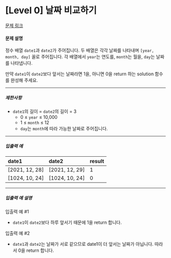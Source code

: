 # [Level 0] 날짜 비교하기

[문제 링크](https://school.programmers.co.kr/learn/courses/30/lessons/181839)

#### 문제 설명

정수 배열 ```date1```과 ```date2```가 주어집니다. 두 배열은 각각 날짜를 나타내며 ```[year, month, day]``` 꼴로 주어집니다. 각 배열에서 ```year```는 연도를, ```month```는 월을, ```day```는 날짜를 나타냅니다.

만약 ```date1```이 ```date2```보다 앞서는 날짜라면 1을, 아니면 0을 return 하는 solution 함수를 완성해 주세요.

---

##### 제한사항

- ```date1```의 길이 = ```date2```의 길이 = 3
  - 0 ≤ ```year``` ≤ 10,000
  - 1 ≤ ```month``` ≤ 12
  - ```day```는 ```month```에 따라 가능한 날짜로 주어집니다.

---

##### 입출력 예

|date1|date2|result|
|:---|:---|:---|
|[2021, 12, 28]|[2021, 12, 29]|1|
|[1024, 10, 24]|[1024, 10, 24]|0|

---

##### 입출력 예 설명

입출력 예 #1

- ```date1```이 ```date2```보다 하루 앞서기 때문에 1을 return 합니다.

입출력 예 #2

- ```date1```과 ```date2```는 날짜가 서로 같으므로 date1이 더 앞서는 날짜가 아닙니다. 따라서 0을 return 합니다.
